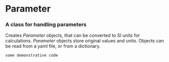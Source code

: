 # Parameter
### A class for handling parameters

Creates *Parameter* objects, that can be converted to SI units for calculations.
*Parameter* objects store original values and units.
Objects can be read from a yaml file, or from a dictionary.


```
some demonstrative code
```
